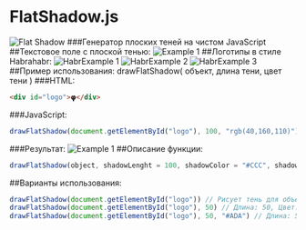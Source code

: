 # FlatShadow.js
![Flat Shadow](http://storage3.static.itmages.ru/i/16/0721/h_1469088856_9927674_ffc2e1f0b7.png)
###Генератор плоских теней на чистом JavaScript
##Текстовое поле с плоской тенью:
![Example 1](http://storage3.static.itmages.ru/i/16/0721/h_1469089627_4831789_e8080801fa.jpg)
##Логотипы в стиле Habrahabr:
![HabrExample 1](http://storage5.static.itmages.ru/i/16/0721/h_1469093205_7184148_f474e2dae3.png)
![HabrExample 2](http://storage5.static.itmages.ru/i/16/0721/h_1469093205_3319567_62e78868f8.png)
![HabrExample 3](http://storage4.static.itmages.ru/i/16/0721/h_1469093200_4283351_e7af337ab9.png)
##Пример использования:
drawFlatShadow( объект, длина тени, цвет тени )
###HTML:
```HTML
<div id="logo">𝞅</div>
```
###JavaScript:
```JavaScript
drawFlatShadow(document.getElementById("logo"), 100, "rgb(40,160,110)");
```
###Результат:
![Example 1](http://storage6.static.itmages.ru/i/16/0721/h_1469096290_2520834_b1b399132d.png)
##Описание функции:
```JavaScript
drawFlatShadow(object, shadowLenght = 100, shadowColor = "#CCC", shadowBefore = "", shadowAfter = "0 0 0 #000")
```
##Варианты использования:
```JavaScript
drawFlatShadow(document.getElementById("logo")) // Рисует тень для объекта с id logo. Длина: 100, Цвет: #CCC
drawFlatShadow(document.getElementById("logo"), 50) // Длина: 50, Цвет: #CCC
drawFlatShadow(document.getElementById("logo"), 50, "#ADA") // Длина: 50, Цвет: #ADA
```
